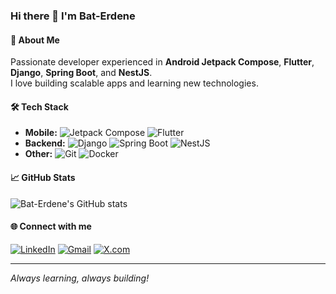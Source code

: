 ### Hi there 👋 I'm Bat-Erdene

#### 🚀 About Me
Passionate developer experienced in **Android Jetpack Compose**, **Flutter**, **Django**, **Spring Boot**, and **NestJS**.  
I love building scalable apps and learning new technologies.

#### 🛠️ Tech Stack
- **Mobile:** ![Jetpack Compose](https://img.shields.io/badge/Jetpack%20Compose-4285F4?style=flat&logo=android&logoColor=white) ![Flutter](https://img.shields.io/badge/Flutter-02569B?style=flat&logo=flutter&logoColor=white)
- **Backend:** ![Django](https://img.shields.io/badge/Django-092E20?style=flat&logo=django&logoColor=white) ![Spring Boot](https://img.shields.io/badge/Spring%20Boot-6DB33F?style=flat&logo=spring-boot&logoColor=white) ![NestJS](https://img.shields.io/badge/NestJS-E0234E?style=flat&logo=nestjs&logoColor=white)
- **Other:** ![Git](https://img.shields.io/badge/Git-F05032?style=flat&logo=git&logoColor=white) ![Docker](https://img.shields.io/badge/Docker-2496ED?style=flat&logo=docker&logoColor=white)

#### 📈 GitHub Stats
![Bat-Erdene's GitHub stats](https://github-readme-stats.vercel.app/api?username=batbaji&show_icons=true&theme=transparent&count_private=true)

#### 🌐 Connect with me
[![LinkedIn](https://img.shields.io/badge/LinkedIn-0A66C2?style=flat&logo=linkedin&logoColor=white)](https://www.linkedin.com/in/bat-erdene-batsurleg-b1b66b131/)
[![Gmail](https://img.shields.io/badge/Gmail-D14836?style=flat&logo=gmail&logoColor=white)](mailto:bt9411@gmail.com)
[![X.com](https://img.shields.io/badge/X.com-000000?style=flat&logo=x&logoColor=white)](https://x.com/batbaji)

---
_Always learning, always building!_